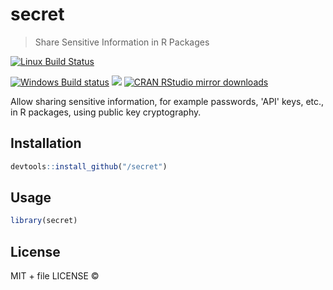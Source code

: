 
# secret

> Share Sensitive Information in R Packages

[![Linux Build Status](https://travis-ci.org//secret.svg?branch=master)](https://travis-ci.org//secret)

[![Windows Build status](https://ci.appveyor.com/api/projects/status/github//secret?svg=true)](https://ci.appveyor.com/project//secret)
[![](http://www.r-pkg.org/badges/version/secret)](http://www.r-pkg.org/pkg/secret)
[![CRAN RStudio mirror downloads](http://cranlogs.r-pkg.org/badges/secret)](http://www.r-pkg.org/pkg/secret)


Allow sharing sensitive information, for example passwords, 'API' keys, etc.,
  in R packages, using public key cryptography.

## Installation

```r
devtools::install_github("/secret")
```

## Usage

```r
library(secret)
```

## License

MIT + file LICENSE © 
